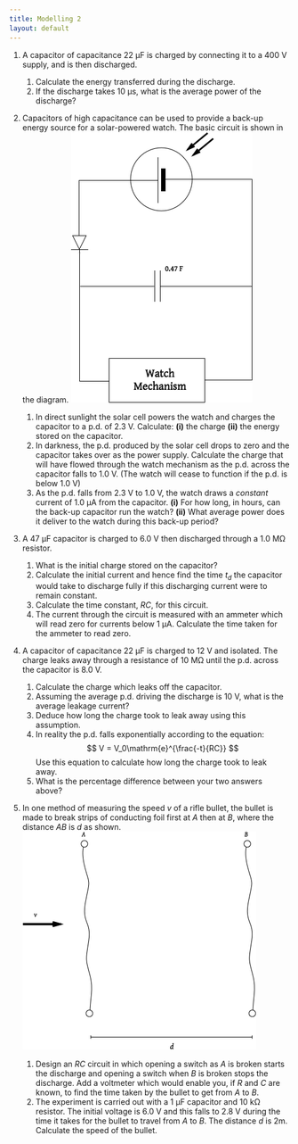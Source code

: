 ```yaml
---
title: Modelling 2
layout: default
---
```

1. A capacitor of capacitance 22 &micro;F is charged by connecting it to a 400 V supply, and is then discharged.
	1. Calculate the energy transferred during the discharge.
	1. If the discharge takes 10 &micro;s, what is the average power of the discharge?

1. Capacitors of high capacitance can be used to provide a back-up energy source for a solar-powered watch.  The basic circuit is shown in the diagram.
	![](img/solar-watch.png)
	1. In direct sunlight the solar cell powers the watch and charges the capacitor to a p.d. of 2.3 V.  Calculate: **(i)** the charge **(ii)** the energy stored on the capacitor.
	1. In darkness, the p.d. produced by the solar cell drops to zero and the capacitor takes over as the power supply.  Calculate the charge that will have flowed through the watch mechanism as the p.d. across the capacitor falls to 1.0 V. (The watch will cease to function if the p.d. is below 1.0 V)
	1. As the p.d. falls from 2.3 V to 1.0 V, the watch draws a *constant* current of 1.0 &micro;A from the capacitor. **(i)** For how long, in hours, can the back-up capacitor run the watch? **(ii)** What average power does it deliver to the watch during this back-up period?

1. A 47 &micro;F capacitor is charged to 6.0 V then discharged through a 1.0 M&Omega; resistor.
	1. What is the initial charge stored on the capacitor?
	1. Calculate the initial current and hence find the time *t<sub>d</sub>* the capacitor would take to discharge fully if this discharging current were to remain constant.
	1. Calculate the time constant, *RC*, for this circuit.
	1. The current through the circuit is measured with an ammeter which will read zero for currents below 1 &micro;A.  Calculate the time taken for the ammeter to read zero.

1. A capacitor of capacitance 22 &micro;F is charged to 12 V and isolated.  The charge leaks away through a resistance of 10 M&Omega; until the p.d. across the capacitor is 8.0 V.
	1. Calculate the charge which leaks off the capacitor.
	1. Assuming the average p.d. driving the discharge is 10 V, what is the average leakage current?
	1. Deduce how long the charge took to leak away using this assumption.
	1. In reality the p.d. falls exponentially according to the equation: $$ V = V_0\mathrm{e}^{\frac{-t}{RC}} $$ Use this equation to calculate how long the charge took to leak away.
	1. What is the percentage difference between your two answers above?

1. In one method of measuring the speed *v* of a rifle bullet, the bullet is made to break strips of conducting foil first at *A* then at *B*, where the distance *AB* is *d* as shown.
	![](img/bullet.png)
	1. Design an *RC* circuit in which opening a switch as *A* is broken starts the discharge and opening a switch when *B* is broken stops the discharge.  Add a voltmeter which would enable you, if *R* and *C* are known, to find the time taken by the bullet to get from *A* to *B*.
	1. The experiment is carried out with a 1 &micro;F capacitor and 10 k&Omega; resistor.  The initial voltage is 6.0 V and this falls to 2.8 V during the time it takes for the bullet to travel from *A* to *B*.  The distance *d* is 2m.  Calculate the speed of the bullet.
